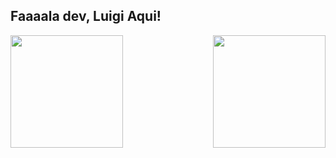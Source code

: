 ## Faaaala dev, Luigi Aqui!

<div>
  
  <img  height="180em" src="https://github-readme-stats.vercel.app/api?username=Dokcm&show_icons=true&theme=ocean_dark&include_all_commits=true&count_private=true"/>
  <img align="right" height="180em" src="https://github-readme-stats.vercel.app/api/top-langs/?username=Dokcm&layout=compact&langs_count=16&theme=ocean_dark"/>
</div>
<br>
